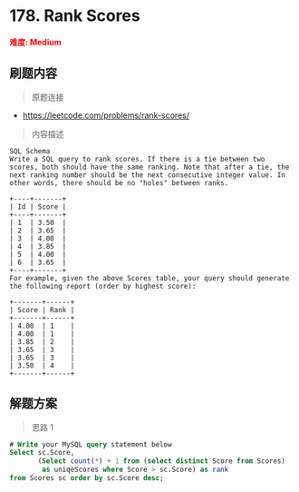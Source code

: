 # 178. Rank Scores

**<font color=red>难度: Medium</font>**

## 刷题内容

> 原题连接

* https://leetcode.com/problems/rank-scores/

> 内容描述

```
SQL Schema
Write a SQL query to rank scores. If there is a tie between two scores, both should have the same ranking. Note that after a tie, the next ranking number should be the next consecutive integer value. In other words, there should be no "holes" between ranks.

+----+-------+
| Id | Score |
+----+-------+
| 1  | 3.50  |
| 2  | 3.65  |
| 3  | 4.00  |
| 4  | 3.85  |
| 5  | 4.00  |
| 6  | 3.65  |
+----+-------+
For example, given the above Scores table, your query should generate the following report (order by highest score):

+-------+------+
| Score | Rank |
+-------+------+
| 4.00  | 1    |
| 4.00  | 1    |
| 3.85  | 2    |
| 3.65  | 3    |
| 3.65  | 3    |
| 3.50  | 4    |
+-------+------+
```

## 解题方案

> 思路 1


```sql
# Write your MySQL query statement below
Select sc.Score,
       (Select count(*) + 1 from (select distinct Score from Scores)
        as uniqeScores where Score > sc.Score) as rank 
from Scores sc order by sc.Score desc;
```
